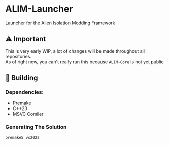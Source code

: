 # ALIM-Launcher
Launcher for the Alien Isolation Modding Framework

## ⚠️ Important
This is very early WIP, a lot of changes will be made throughout all repositories.  
As of right now, you can't really run this because `ALIM-Core` is not yet public

## 🔧 Building
### Dependencies:
- [Premake](https://premake.github.io/)
- C++23
- MSVC Comiler

### Generating The Solution
```sh
premake5 vs2022
```